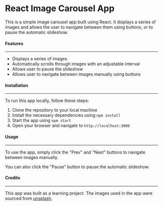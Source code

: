 # React Image Carousel App

This is a simple image carousel app built using React. It displays a series of images and allows the user to navigate between them using buttons, or to pause the automatic slideshow.

#### Features

---

- Displays a series of images
- Automatically scrolls through images with an adjustable interval
- Allows user to pause the slideshow
- Allows user to navigate between images manually using buttons

#### Installation

---

To run this app locally, follow these steps:

1.  Clone the repository to your local machine
2.  Install the necessary dependencies using `npm install`
3.  Start the app using `npm start`
4.  Open your browser and navigate to `http://localhost:3000`

#### Usage

---

To use the app, simply click the "Prev" and "Next" buttons to navigate between images manually.

You can also click the "Pause" button to pause the automatic slideshow.

#### Credits

---

This app was built as a learning project. The images used in the app were sourced from [unsplash](https://unsplash.com).
